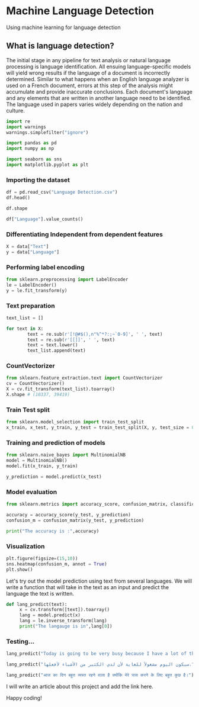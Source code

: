 # Machine Language Detection
Using machine learning for language detection

## What is language detection?

The initial stage in any pipeline for text analysis or natural language processing is language identification. All ensuing language-specific models will yield wrong results if the language of a document is incorrectly determined. Similar to what happens when an English language analyzer is used on a French document, errors at this step of the analysis might accumulate and provide inaccurate conclusions. Each document's language and any elements that are written in another language need to be identified. The language used in papers varies widely depending on the nation and culture.

```python
import re
import warnings
warnings.simplefilter("ignore")

import pandas as pd
import numpy as np

import seaborn as sns
import matplotlib.pyplot as plt
```
### Importing the dataset

```python
df = pd.read_csv("Language Detection.csv")
df.head()
```

```python
df.shape
```

```python
df["Language"].value_counts()
```
### Differentiating Independent from dependent features

```python
X = data["Text"]
y = data["Language"]
```
### Performing label encoding

```python
from sklearn.preprocessing import LabelEncoder
le = LabelEncoder()
y = le.fit_transform(y)
```
### Text preparation

```python
text_list = []

for text in X:
        text = re.sub(r'[!@#$(),n"%^*?:;~`0-9]', ' ', text)
        text = re.sub(r'[[]]', ' ', text)
        text = text.lower()
        text_list.append(text)
```
### CountVectorizer

```python
from sklearn.feature_extraction.text import CountVectorizer
cv = CountVectorizer()
X = cv.fit_transform(text_list).toarray()
X.shape # (10337, 39419)
```
### Train Test split

```python
from sklearn.model_selection import train_test_split
x_train, x_test, y_train, y_test = train_test_split(X, y, test_size = 0.20)
```
### Training and prediction of models

```python
from sklearn.naive_bayes import MultinomialNB
model = MultinomialNB()
model.fit(x_train, y_train)
```


```python
y_prediction = model.predict(x_test)
```
### Model evaluation

```python
from sklearn.metrics import accuracy_score, confusion_matrix, classification_report

accuracy = accuracy_score(y_test, y_prediction)
confusion_m = confusion_matrix(y_test, y_prediction)

print("The accuracy is :",accuracy)
```
### Visualization

```python
plt.figure(figsize=(15,10))
sns.heatmap(confusion_m, annot = True)
plt.show()
```
Let's try out the model prediction using text from several languages. We will write a function that will take in the text as an input and predict the language the text is written.

```python
def lang_predict(text):
     x = cv.transform([text]).toarray() 
     lang = model.predict(x)
     lang = le.inverse_transform(lang) 
     print("The langauge is in",lang[0]) 
```
### Testing...

```python
lang_predict("Today is going to be very busy because I have a lot of things to do.")
```
```python
lang_predict("سيكون اليوم مشغولاً للغاية لأن لدي الكثير من الأشياء لأفعلها.")
```
```python
lang_predict("आज का दिन बहुत व्यस्त रहने वाला है क्योंकि मेरे पास करने के लिए बहुत कुछ है।")
```
I will write an article about this project and add the link here.

Happy coding!






